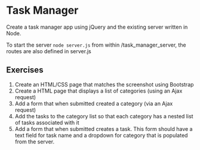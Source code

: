 # Task Manager

Create a task manager app using jQuery and the existing server written in Node.

To start the server `node server.js` from within /task_manager_server, the routes are also defined in server.js

## Exercises

1. Create an HTML/CSS page that matches the screenshot using Bootstrap
2. Create a HTML page that displays a list of categories (using an Ajax request)
3. Add a form that when submitted created a category (via an Ajax request)
4. Add the tasks to the category list so that each category has a nested list of tasks associated with it
5. Add a form that when submitted creates a task. This form should have a text field for task name and a dropdown for category that is populated from the server.